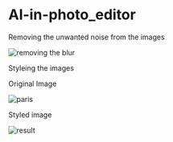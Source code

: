 # AI-in-photo_editor

Removing the unwanted noise from the images

![removing the blur](https://user-images.githubusercontent.com/108793964/215293714-3009f47a-d813-45a6-bd67-73e658869c4c.png)






Styleing the images

Original Image 

![paris](https://user-images.githubusercontent.com/108793964/215293533-8b85fc9c-7349-44a6-b562-66982f548d10.jpg)

Styled image

![result](https://user-images.githubusercontent.com/108793964/215293559-18ce26e0-16de-4caa-bd65-984d9ac26412.png)
